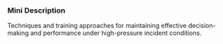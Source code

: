 ### Mini Description

Techniques and training approaches for maintaining effective decision-making and performance under high-pressure incident conditions.

